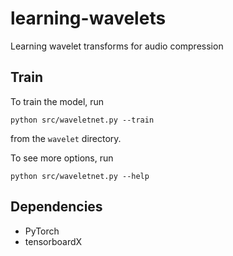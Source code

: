 # learning-wavelets
Learning wavelet transforms for audio compression


## Train

To train the model, run
```
python src/waveletnet.py --train
```
from the `wavelet` directory.

To see more options, run
```
python src/waveletnet.py --help
```

## Dependencies

* PyTorch
* tensorboardX